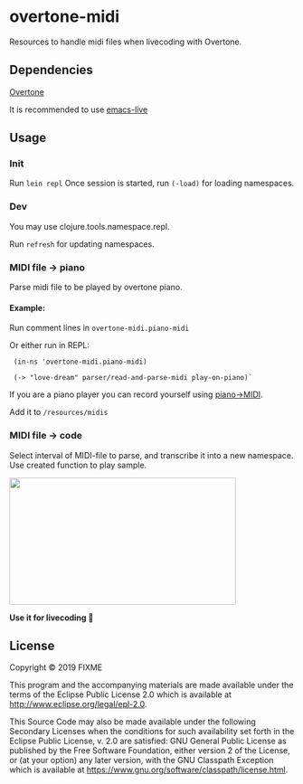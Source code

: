 # overtone-midi

Resources to handle midi files when livecoding with Overtone.

## Dependencies

  [Overtone](https://github.com/overtone/overtone)


  It is recommended to use [emacs-live](https://github.com/overtone/emacs-live)

## Usage

### Init

  Run ```lein repl```
  Once session is started, run ```(-load)``` for loading namespaces.


### Dev
  You may use clojure.tools.namespace.repl.

  Run ```refresh``` for updating namespaces.


### MIDI file -> piano

  Parse midi file to be played by overtone piano.
#### Example:
  Run comment lines in ``` overtone-midi.piano-midi ```

  Or either run in REPL:

     (in-ns 'overtone-midi.piano-midi)  

     (-> "love-dream" parser/read-and-parse-midi play-on-piano)`

If you are a piano player you can record yourself using [piano->MIDI](https://piano-scribe.glitch.me/).

Add it to ``` /resources/midis ```

### MIDI file -> code

Select interval of MIDI-file to parse, and transcribe it into a new namespace.
Use created function to play sample.
 
<a href="https://midilosaurus.glitch.me?wvideo=6hu3nk5js0"><img src="https://embedwistia-a.akamaihd.net/deliveries/761cab5c843dcac3a8a254150db39311.jpg?wistia-6hu3nk5js0-1-6hu3nk5js0-video-thumbnail=1&amp;image_play_button_size=2x&amp;image_crop_resized=960x540&amp;image_play_button=1&amp;image_play_button_color=cf00e4e0" width="400" height="225" style="width: 400px; height: 225px;"></a>


**Use it for livecoding :purple_heart:**



## License

Copyright © 2019 FIXME

This program and the accompanying materials are made available under the
terms of the Eclipse Public License 2.0 which is available at
http://www.eclipse.org/legal/epl-2.0.

This Source Code may also be made available under the following Secondary
Licenses when the conditions for such availability set forth in the Eclipse
Public License, v. 2.0 are satisfied: GNU General Public License as published by
the Free Software Foundation, either version 2 of the License, or (at your
option) any later version, with the GNU Classpath Exception which is available
at https://www.gnu.org/software/classpath/license.html.
